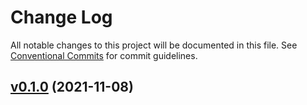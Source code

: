 # Change Log

All notable changes to this project will be documented in this file.
See [Conventional Commits](Https://conventionalcommits.org) for commit guidelines.

<!-- changelog -->

## [v0.1.0](https://gitlab.com/ToMauro/book-keeper-phoenix/compare/v0.1.0...v0.1.0) (2021-11-08)



